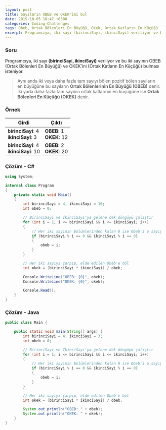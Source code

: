 ```yaml
---
layout: post
title: Sayıların OBEB ve OKEK'ini bul
date: 2019-10-05 10:47 +0300
categories: Coding-Challenges
tags: Obeb, Ortak Bölenleri En Büyüğü, Okek, Ortak Katların En Küçüğü
excerpt: Programcıya, iki sayı (birinciSayi, ikinciSayi) veriliyor ve bu iki sayının OBEB (Ortak Bölenleri En Büyüğü) ve OKEK'ini (Ortak Katların En Küçüğü) bulması isteniyor.
---
```

### Soru
Programcıya, iki sayı **(birinciSayi, ikinciSayi)** veriliyor ve bu iki sayının OBEB (Ortak Bölenleri En Büyüğü) ve OKEK'ini (Ortak Katların En Küçüğü) bulması isteniyor.

> Aynı anda iki veya daha fazla tam sayıyı bölen pozitif bölen sayıların en büyüğüne bu sayıların **Ortak Bölenlerinin En Büyüğü (OBEB)** denir. İki yada daha fazla tam sayının ortak katlarının en küçüğüne ise **Ortak Bölenleri En Küçüğü (OKEK)** denir.

### Örnek

| Girdi                                    | Çıktı                       |
|------------------------------------------|-----------------------------|
| **birinciSayi**: 4<br>**ikinciSayi**: 3  | **OBEB**: 1<br>**OKEK**: 12 |
| **birinciSayi**: 4<br>**ikinciSayi**: 10 | **OBEB**: 2<br>**OKEK**: 20 |


### Çözüm - C#
```csharp
using System;

internal class Program
{
    private static void Main()
    {
        int birinciSayi = 4, ikinciSayi = 10;
        int obeb = 0;

        // BirinciSayi ve İkinciSayı'ya gelene dek döngüyü çalıştır
        for (int i = 1; i <= birinciSayi && i <= ikinciSayi; i++)
        {
            // Her iki sayının bölümlerinden kalan 0 ise Obeb'i o sayıya eşitle
            if (birinciSayi % i == 0 && ikinciSayi % i == 0)
            {
                obeb = i;
            }
        }

        // Her iki sayıyı çarpıp, elde edilen Obeb'e böl
        int okek = (birinciSayi * ikinciSayi) / obeb;

        Console.WriteLine("OBEB: {0}", obeb);
        Console.WriteLine("OKEK: {0}", okek);

        Console.Read();
    }
}
```

### Çözüm - Java
```java
public class Main {

    public static void main(String[] args) {
        int birinciSayi = 4, ikinciSayi = 3;
        int obeb = 0;

        // BirinciSayi ve İkinciSayı'ya gelene dek döngüyü çalıştır
        for (int i = 1; i <= birinciSayi && i <= ikinciSayi; i++)
        {
            // Her iki sayının bölümlerinden kalan 0 ise Obeb'i o sayıya eşitle
            if (birinciSayi % i == 0 && ikinciSayi % i == 0)
            {
                obeb = i;
            }
        }

        // Her iki sayıyı çarpıp, elde edilen Obeb'e böl
        int okek = (birinciSayi * ikinciSayi) / obeb;

        System.out.println("OBEB: " + obeb);
        System.out.println("OKEK: " + okek);
    }
}
```